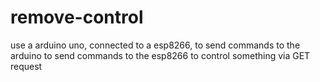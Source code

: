 # remove-control
use a arduino uno, connected to a esp8266, to send commands to the arduino to send commands to the esp8266 to control something via GET request
